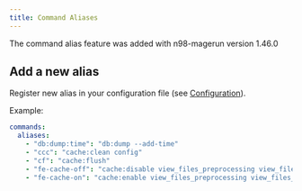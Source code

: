 ```yaml
---
title: Command Aliases
---
```


The command alias feature was added with n98-magerun version 1.46.0

## Add a new alias

Register new alias in your configuration file (see [Configuration](../extending/configuration.md)).

Example:

```yaml
commands:
  aliases:
    - "db:dump:time": "db:dump --add-time"
    - "ccc": "cache:clean config"
    - "cf": "cache:flush"
    - "fe-cache-off": "cache:disable view_files_preprocessing view_files_fallback full_page layout block_html"
    - "fe-cache-on": "cache:enable view_files_preprocessing view_files_fallback full_page layout block_html"
```
